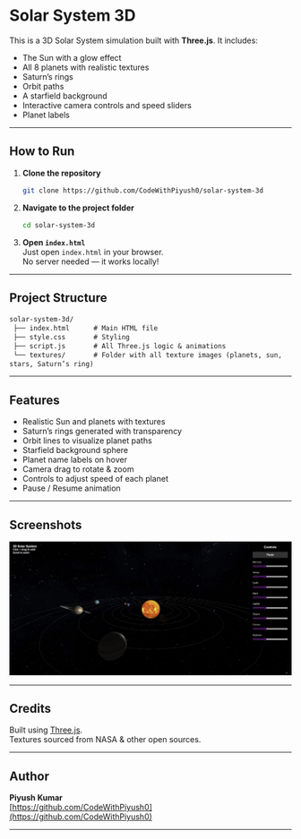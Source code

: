 
# Solar System 3D

This is a 3D Solar System simulation built with **Three.js**. It includes:
- The Sun with a glow effect
- All 8 planets with realistic textures
- Saturn’s rings
- Orbit paths
- A starfield background
- Interactive camera controls and speed sliders
- Planet labels

---

## **How to Run**

1. **Clone the repository**
   ```bash
   git clone https://github.com/CodeWithPiyush0/solar-system-3d
   ```
   

2. **Navigate to the project folder**
   ```bash
   cd solar-system-3d
   ```

3. **Open `index.html`**  
   Just open `index.html` in your browser.  
   No server needed — it works locally!

---

## **Project Structure**

```
solar-system-3d/
 ├── index.html      # Main HTML file
 ├── style.css       # Styling
 ├── script.js       # All Three.js logic & animations
 └── textures/       # Folder with all texture images (planets, sun, stars, Saturn’s ring)
```

---

## **Features**

-  Realistic Sun and planets with textures
-  Saturn’s rings generated with transparency
-  Orbit lines to visualize planet paths
-  Starfield background sphere
-  Planet name labels on hover
-  Camera drag to rotate & zoom
-  Controls to adjust speed of each planet
-  Pause / Resume animation

---

##  **Screenshots**

![Solar System Screenshot](./assets/screenshot.png)

---

##  **Credits**

Built using [Three.js](https://threejs.org/).  
Textures sourced from NASA & other open sources.

---

##  **Author**

**Piyush Kumar**  
[https://github.com/CodeWithPiyush0](https://github.com/CodeWithPiyush0)

---

